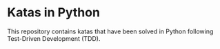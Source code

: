 # Katas in Python

This repository contains katas that have been solved in Python following Test-Driven Development (TDD).